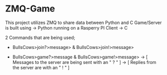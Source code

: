 # ZMQ-Game
This project utilizes ZMQ to share data between Python and C
Game/Server is built using -> Python running on a Rasperry PI
Client -> C

2 Commands that are being used;

* BullsCows>join?>message> & BullsCows>join!>message>

* BullsCows>game?>message & BullsCows>game!>message>
 -> [ Messages to the server are being sent with an " ? " ]
 -> [ Replies from the server are with an " ! " ]
